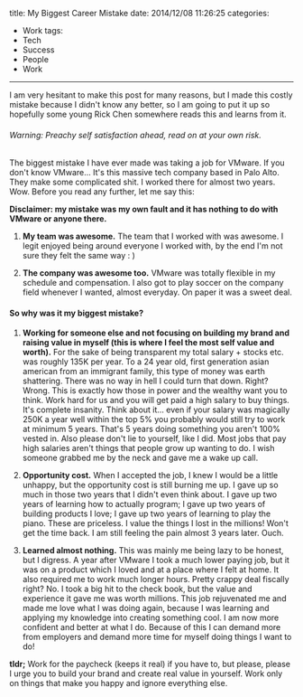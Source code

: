 title: My Biggest Career Mistake
date: 2014/12/08 11:26:25
categories:
- Work
tags:
- Tech
- Success
- People
- Work
---
I am very hesitant to make this post for many reasons, but I made this costly mistake because I didn't know any better, so I am going to put it up so hopefully some young Rick Chen somewhere reads this and learns from it.

###### Warning: Preachy self satisfaction ahead, read on at your own risk.

The biggest mistake I have ever made was taking a job for VMware. If you don't know VMware... It's this massive tech company based in Palo Alto. They make some complicated shit. I worked there for almost two years. Wow. Before you read any further, let me say this:

**Disclaimer: my mistake was my own fault and it has nothing to do with VMware or anyone there.**

1. **My team was awesome.**
The team that I worked with was awesome. I legit enjoyed being around everyone I worked with, by the end I'm not sure they felt the same way : )

2. **The company was awesome too.**
VMware was totally flexible in my schedule and compensation. I also got to play soccer on the company field whenever I wanted, almost everyday. On paper it was a sweet deal.


#### So why was it my biggest mistake?

1. **Working for someone else and not focusing on building my brand and raising value in myself (this is where I feel the most self value and worth).** 
For the sake of being transparent my total salary + stocks etc. was roughly 135K per year. To a 24 year old, first generation asian american from an immigrant family, this type of money was earth shattering. There was no way in hell I could turn that down. Right? Wrong. This is exactly how those in power and the wealthy want you to think. Work hard for us and you will get paid a high salary to buy things. It's complete insanity. Think about it... even if your salary was magically 250K a year well within the top 5% you probably would still try to work at minimum 5 years. That's 5 years doing something you aren't 100% vested in. Also please don't lie to yourself, like I did. Most jobs that pay high salaries aren't things that people grow up wanting to do. I wish someone grabbed me by the neck and gave me a wake up call.

2. **Opportunity cost.**
When I accepted the job, I knew I would be a little unhappy, but the opportunity cost is still burning me up. I gave up so much in those two years that I didn't even think about. I gave up two years of learning how to actually program; I gave up two years of building products I love; I gave up two years of learning to play the piano. These are priceless. I value the things I lost in the millions! Won't get the time back. I am still feeling the pain almost 3 years later. Ouch.

3. **Learned almost nothing.**
This was mainly me being lazy to be honest, but I digress. A year after VMware I took a much lower paying job, but it was on a product which I loved and at a place where I felt at home. It also required me to work much longer hours. Pretty crappy deal fiscally right? No. I took a big hit to the check book, but the value and experience it gave me was worth millions. This job rejuvenated me and made me love what I was doing again, because I was learning and applying my knowledge into creating something cool. I am now more confident and better at what I do. Because of this I can demand more from employers and demand more time for myself doing things I want to do!

**tldr;** Work for the paycheck (keeps it real) if you have to, but please, please I urge you to build your brand and create real value in yourself. Work only on things that make you happy and ignore everything else.